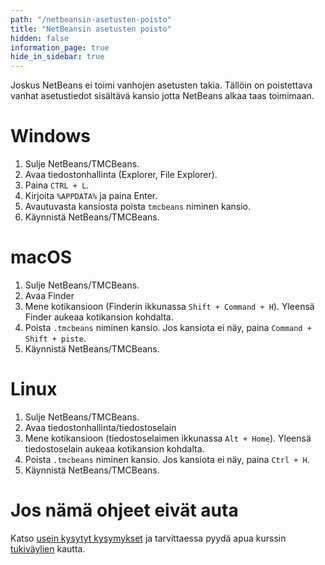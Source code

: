 ```yaml
---
path: "/netbeansin-asetusten-poisto"
title: "NetBeansin asetusten poisto"
hidden: false
information_page: true
hide_in_sidebar: true
---
```


Joskus NetBeans ei toimi vanhojen asetusten takia. Tällöin on poistettava vanhat asetustiedot sisältävä kansio jotta NetBeans alkaa taas toimimaan.

# Windows
1. Sulje NetBeans/TMCBeans.
2. Avaa tiedostonhallinta (Explorer, File Explorer).
3. Paina `CTRL + L`.
4. Kirjoita `%APPDATA%` ja paina Enter.
5. Avautuvasta kansiosta poista `tmcbeans` niminen kansio.
6. Käynnistä NetBeans/TMCBeans.

# macOS
1. Sulje NetBeans/TMCBeans.
2. Avaa Finder
3. Mene kotikansioon (Finderin ikkunassa `Shift + Command + H`). Yleensä Finder aukeaa kotikansion kohdalta.
4. Poista `.tmcbeans` niminen kansio. Jos kansiota ei näy, paina `Command + Shift + piste`.
5. Käynnistä NetBeans/TMCBeans.

# Linux
1. Sulje NetBeans/TMCBeans.
2. Avaa tiedostonhallinta/tiedostoselain
3. Mene kotikansioon (tiedostoselaimen ikkunassa `Alt + Home`). Yleensä tiedostoselain aukeaa kotikansion kohdalta.
4. Poista `.tmcbeans` niminen kansio. Jos kansiota ei näy, paina `Ctrl + H`.
5. Käynnistä NetBeans/TMCBeans.

# Jos nämä ohjeet eivät auta
Katso [usein kysytyt kysymykset](./usein-kysytyt-kysymykset) ja tarvittaessa pyydä apua kurssin [tukiväylien](./tukivaylat) kautta.
